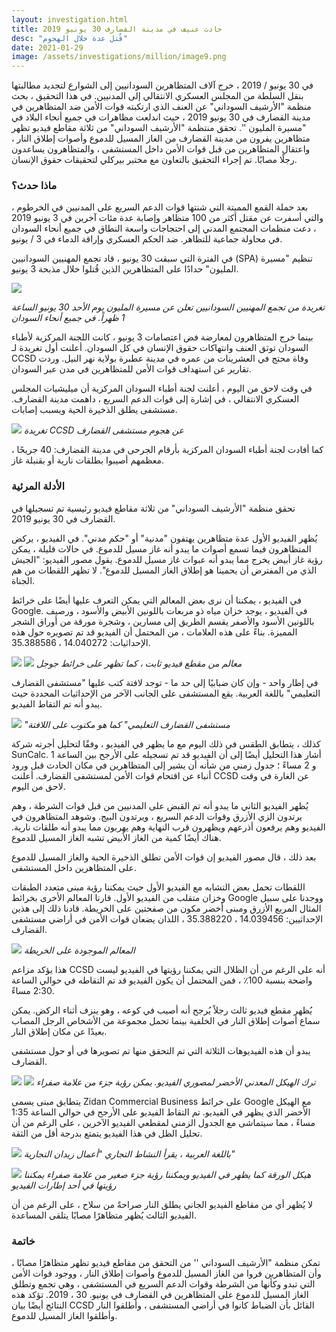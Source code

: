 ```yaml
---
layout: investigation.html
title: حادث عنيف في مدينة القضارف 30 يونيو 2019
desc: "قُتل عدة خلال الهجوم"
date: 2021-01-29
image: /assets/investigations/million/image9.png
---
```


في 30 يونيو / 2019 ، خرج آلاف المتظاهرين السودانيين إلى الشوارع لتجديد مطالبتها بنقل السلطة من المجلس العسكري الانتقالي إلى المدنيين. في هذا التحقيق ، بحث منظمة "الأرشيف السوداني" عن العنف الذي ارتكبته قوات الأمن ضد المتظاهرين في مدينة القضارف في 30 يونيو 2019 ، حيث اندلعت مظاهرات في جميع أنحاء البلاد في "مسيرة المليون ''. تحقق منتظمة "الأرشيف السوداني" من ثلاثة مقاطع فيديو تظهر متظاهرين يفرون من مدينة القضارف من الغاز المسيل للدموع وأصوات إطلاق النار ، واعتقال المتظاهرين من قبل قوات الأمن داخل المستشفى ، والمتظاهرون يساعدون رجلًا مصابًا. تم إجراء التحقيق بالتعاون مع مختبر بيركلي لتحقيقات حقوق الإنسان.

### ماذا حدث؟

بعد حملة القمع المميتة التي شنتها قوات الدعم السريع على المدنيين في الخرطوم ، والتي أسفرت عن مقتل أكثر من 100 متظاهر وإصابة عدة مئات آخرين في 3 يونيو 2019 ، دعت منظمات المجتمع المدني إلى احتجاجات واسعة النطاق في جميع أنحاء السودان في محاولة جماعية للتظاهر. ضد الحكم العسكري وإراقة الدماء في 3 / يونيو.

في الفترة التي سبقت 30 يونيو ، قاد تجمع المهنيين السودانيين (SPA) تنظيم "مسيرة المليون" حدادًا على المتظاهرين الذين قُتلوا خلال مذبحة 3 يونيو.

![](/assets/investigations/million/image3.png)

*تغريدة من تجمع المهنيين السودانيين  تعلن عن مسيرة المليون يوم الأحد 30 يونيو الساعة 1 ظهراً. في جميع أنحاء السودان*

بينما خرج المتظاهرون لمعارضة فض اعتصامات 3 يونيو ، كانت اللجنة المركزية لأطباء السودان توثق العنف وانتهاكات حقوق الإنسان في كل السودان. أعلنت أول تغريدة لـ CCSD وفاة محتج في العشرينات من عمره في مدينة عطبرة بولاية نهر النيل. وردت تقارير عن استهداف قوات الأمن للمتظاهرين في مدن عبر السودان.

في وقت لاحق من اليوم ، أعلنت لجنة أطباء السودان المركزية أن ميليشيات المجلس العسكري الانتقالي ، في إشارة إلى قوات الدعم السريع ، داهمت مدينة القضارف.
مستشفى يطلق الذخيرة الحية ويسبب إصابات.

![](/assets/investigations/million/image6.png)
*تغريدة CCSD عن هجوم مستشفى القضارف*

كما أفادت لجنة أطباء السودان المركزية بأرقام الجرحى في مدينة القضارف: 40 جريحًا ، معظمهم أصيبوا بطلقات نارية أو بقنبلة غاز.

### الأدلة المرئية

تحقق منظمة "الأرشيف السوداني" من ثلاثة مقاطع فيديو رئيسية تم تسجيلها في القضارف في 30 يونيو 2019.

يُظهر الفيديو الأول عدة متظاهرين يهتفون "مدنية" أو "حكم مدني". في الفيديو ، يركض المتظاهرون فيما تسمع أصوات ما يبدو أنه غاز مسيل للدموع. في حالات قليلة ، يمكن رؤية غاز أبيض يخرج مما يبدو أنه عبوات غاز مسيل للدموع. يقول مصور الفيديو: "الجيش الذي من المفترض أن يحمينا هو إطلاق الغاز المسيل للدموع". لا تظهر اللقطات من هم الجناة.

في الفيديو ، يمكننا أن نرى بعض المعالم التي يمكن التعرف عليها أيضًا على خرائط Google. في الفيديو ، يوجد خزان مياه ذو مربعات باللونين الأبيض والأسود ، ورصيف باللونين الأسود والأصفر يقسم الطريق إلى مسارين ، وشجرة مورقة من أوراق الشجر المميزة. بناءً على هذه العلامات ، من المحتمل أن الفيديو قد تم تصويره حول هذه الإحداثيات: 14.040272 ، 35.388586.

![](/assets/investigations/million/image5.png)
![](/assets/investigations/million/image10.png)
*معالم من مقطع فيديو ثابت ، كما تظهر على خرائط جوجل*

في إطار واحد - وإن كان ضبابيًا إلى حد ما - توجد لافتة كتب عليها "مستشفى القضارف التعليمي" باللغة العربية. يقع المستشفى على الجانب الآخر من الإحداثيات المحددة حيث يبدو أنه تم التقاط الفيديو.

![](/assets/investigations/million/image7.png)
*"مستشفى القضارف التعليمي" كما هو مكتوب على اللافتة*

كذلك ، يتطابق الطقس في ذلك اليوم مع ما يظهر في الفيديو ، وفقًا لتحليل أجرته شركة SunCalc. أشار هذا التحليل أيضًا إلى أن الفيديو قد تم تسجيله على الأرجح بين الساعة 1 و 2 مساءً ؛ جدول زمني من شأنه أن يشير إلى المتظاهرين في مكان الحادث قبل ورود أنباء عن اقتحام قوات الأمن لمستشفى القضارف. أعلنت CCSD عن الغارة في وقت لاحق من اليوم.

يُظهر الفيديو الثاني ما يبدو أنه تم القبض على المدنيين من قبل قوات الشرطة ، وهم يرتدون الزي الأزرق وقوات الدعم السريع ، ويرتدون البيج. وشوهد المتظاهرون في الفيديو وهم يرفعون أذرعهم ويظهرون قرب النهاية وهم يهربون مما يبدو أنه طلقات نارية. هناك أيضًا كمية من الغاز الأبيض تشبه الغاز المسيل للدموع.

بعد ذلك ، قال مصور الفيديو إن قوات الأمن تطلق الذخيرة الحية والغاز المسيل للدموع على المتظاهرين داخل المستشفى.

اللقطات تحمل بعض التشابه مع الفيديو الأول حيث يمكننا رؤية مبنى متعدد الطبقات وخزان متقلب من الفيديو الأول. قارنا المعالم الأخرى بخرائط Google ووجدنا على سبيل المثال المربع الأزرق ومبنى أخضر مكون من صفحتين على الخريطة. قادنا ذلك إلى هذين الإحداثيين: 14.039456 ، 35.388220 ، اللذان يضعان قوات الأمن في أراضي مستشفى القضارف.

![](/assets/investigations/million/image1.png)
*المعالم الموجودة على الخريطة*

هذا يؤكد مزاعم CCSD أنه على الرغم من أن الظلال التي يمكننا رؤيتها في الفيديو ليست واضحة بنسبة 100٪ ، فمن المحتمل أن يكون الفيديو قد تم التقاطه في حوالي الساعة 2:30 مساءً.

يُظهر مقطع فيديو ثالث رجلاً يُرجح أنه أصيب في كوعه ، وهو ينزف أثناء الركض. يمكن سماع أصوات إطلاق النار في الخلفية بينما تحمل مجموعة من الأشخاص الرجل المصاب بعيدًا عن مكان إطلاق النار.

يبدو أن هذه الفيديوهات الثلاثة التي تم التحقق منها تم تصويرها في أو حول مستشفى القضارف.

![](/assets/investigations/million/image8.png)
![](/assets/investigations/million/image9.png)
*ترك الهيكل المعدني الأخضر لمصوري الفيديو. يمكن رؤية جزء من علامة صفراء*

يتطابق مبنى يسمى Zidan Commercial Business على خرائط Google مع الهيكل الأخضر الذي يظهر في الفيديو. تم التقاط الفيديو على الأرجح في حوالي الساعة 1:35 مساءً ، مما سيتماشى مع الجدول الزمني لمقطعي الفيديو الآخرين ، على الرغم من أن تحليل الظل في هذا الفيديو يتمتع بدرجة أقل من الثقة.

![](/assets/investigations/million/image4.png)
*باللغة العربية ، يقرأ النشاط التجاري "أعمال زيدان التجارية"*

![](/assets/investigations/million/image2.png)
*هيكل الورقة كما يظهر في الفيديو ويمكننا رؤية جزء صغير من علامة صفراء يمكننا رؤيتها في أحد إطارات الفيديو*

لا يُظهر أي من مقاطع الفيديو الجاني يطلق النار صراحةً من سلاح ، على الرغم من أن الفيديو الثالث يُظهر متظاهرًا مصابًا يتلقى المساعدة.

### خاتمة

تمكن منظمة "الأرشيف السوداني '' من التحقق من مقاطع فيديو تظهر متظاهرًا مصابًا ، وأن المتظاهرين فروا من الغاز المسيل للدموع وأصوات إطلاق النار ، ووجود قوات الأمن التي تبدو وكأنها من الشرطة وقوات الدعم السريع في المستشفى ، وهي تجمع وتطلق الغاز المسيل للدموع على المتظاهرين في القضارف في يونيو. 30 ، 2019. تؤكد هذه النتائج أيضًا بيان CCSD القائل بأن الضباط كانوا في أراضي المستشفى ، وأطلقوا النار وأطلقوا الغاز المسيل للدموع.
